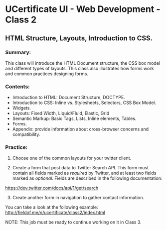 UCertificate UI - Web Development - Class 2
======================================
## HTML Structure, Layouts, Introduction to CSS.

### Summary:
This class will introduce the HTML Document structure, the CSS box model and
different types of layouts. This class also illustrates how forms work and
common practices designing forms.

### Contents:
- Introduction to HTML: Document Structure, DOCTYPE.
- Introduction to CSS: Inline vs. Stylesheets, Selectors, CSS Box Model.
- Widgets.
- Layouts: Fixed Width, Liquid/Fluid, Elastic, Grid
- Semantic Markup: Basic Tags, Lists, Inline elements, Tables.
- Forms.
- Appendix: provide information about cross-browser concerns and compatibility.

### Practice:
1. Choose one of the common layouts for your twitter client.

2. Create a form that post data to Twitter Search API. This form must contain all
fields marked as _required_ by Twitter, and at least two fields marked as
_optional_. Fields are described in the following documentation:

https://dev.twitter.com/docs/api/1/get/search

3. Create another form in navigation to gather contact information.

You can take a look at the following example:
http://fieldof.me/n/ucertificate/class2/index.html

NOTE: This job must be ready to continue working on it in Class 3.

